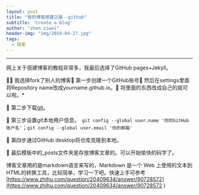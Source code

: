 ```yaml
---
layout: post
title: "我的博客搭建之路--github"
subtitle: 'Create a blog'
author: "zhen ziwei"
header-img: "img/2019-04-27.jpg"
tags:
  - 随笔
---
```




---

网上关于搭建博客的教程非常多，我最后选择了GitHub pages+Jekyll。

 我选择fork了别人的博客 第一步创建一个GitHub账号  然后在settings里面将Repository name改成yourname.github.io。  将里面的东西改成自己的就可以啦。*

 第二步下载[git](https://git-scm.com/)。

 第三步设置git本地用户信息。`  git config --global user.name '你的GitHub账户名' `；` git config --global user.email '你的邮箱' `

 第四步通过GitHub desktop将仓库克隆到本地。

 最后模板中的_posts文件夹是存放博客文章的。可以开始愉快的码字了。

博客文章用的是markdown语言来写的，Markdown 是一个 Web 上使用的文本到HTML的转换工具，比较简单，学习一下吧。快速上手可参考[https://www.zhihu.com/question/20409634/answer/90728572](https://www.zhihu.com/question/20409634/answer/90728572
)
